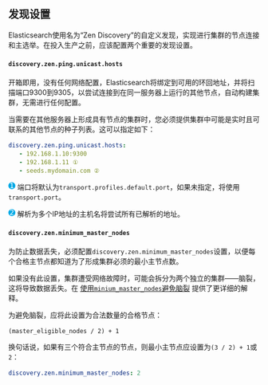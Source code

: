 ## 发现设置

Elasticsearch使用名为“Zen Discovery”的自定义发现，实现进行集群的节点连接和主选举。在投入生产之前，应该配置两个重要的发现设置。

#### `discovery.zen.ping.unicast.hosts`

开箱即用，没有任何网络配置，Elasticsearch将绑定到可用的环回地址，并将扫描端口9300到9305，以尝试连接到在同一服务器上运行的其他节点，自动构建集群，无需进行任何配置。

当需要在其他服务器上形成具有节点的集群时，您必须提供集群中可能是实时且可联系的其他节点的种子列表。这可以指定如下：

```yaml
discovery.zen.ping.unicast.hosts:
   - 192.168.1.10:9300
   - 192.168.1.11 ①
   - seeds.mydomain.com ②
```


![](../../source/images/common/1.png) 端口将默认为`transport.profiles.default.port`，如果未指定，将使用`transport.port`。

![](../../source/images/common/2.png) 解析为多个IP地址的主机名将尝试所有已解析的地址。

#### `discovery.zen.minimum_master_nodes`

为防止数据丢失，必须配置`discovery.zen.minimum_master_nodes`设置，以便每个合格主节点都知道为了形成集群必须的最小主节点数。

如果没有此设置，集群遭受网络故障时，可能会拆分为两个独立的集群——脑裂，这将导致数据丢失。在 [使用`minium_master_nodes`避免脑裂](../../14-Modules/Node.md#使用miniummasternodes避免脑裂) 提供了更详细的解释。

为避免脑裂，应将此设置为合法数量的合格节点：

```
(master_eligible_nodes / 2) + 1
```

换句话说，如果有三个符合主节点的节点，则最小主节点应设置为`(3 / 2) + 1`或`2`：

```yaml
discovery.zen.minimum_master_nodes: 2
```
